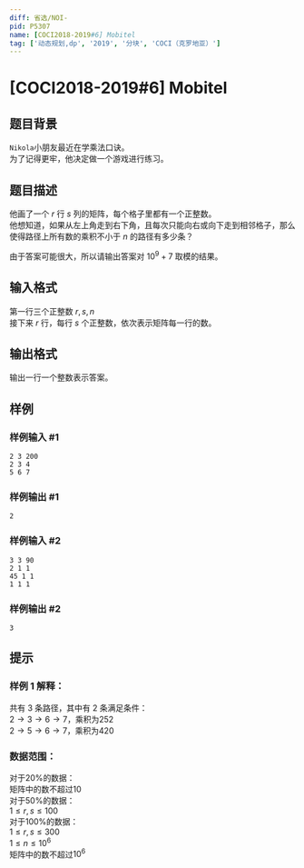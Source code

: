 ```yaml
---
diff: 省选/NOI-
pid: P5307
name: [COCI2018-2019#6] Mobitel
tag: ['动态规划,dp', '2019', '分块', 'COCI（克罗地亚）']
---
```

# [COCI2018-2019#6] Mobitel
## 题目背景

`Nikola`小朋友最近在学乘法口诀。  
为了记得更牢，他决定做一个游戏进行练习。  
## 题目描述

他画了一个 $r$ 行 $s$ 列的矩阵，每个格子里都有一个正整数。  
他想知道，如果从左上角走到右下角，且每次只能向右或向下走到相邻格子，那么使得路径上所有数的乘积不小于 $n$ 的路径有多少条？  

由于答案可能很大，所以请输出答案对 $10^9 + 7$ 取模的结果。
## 输入格式

第一行三个正整数 $r,s,n$  
接下来 $r$ 行，每行 $s$ 个正整数，依次表示矩阵每一行的数。
## 输出格式

输出一行一个整数表示答案。
## 样例

### 样例输入 #1
```
2 3 200
2 3 4
5 6 7
```
### 样例输出 #1
```
2
```
### 样例输入 #2
```
3 3 90
2 1 1
45 1 1
1 1 1
```
### 样例输出 #2
```
3
```
## 提示

### 样例 $1$ 解释：  
共有 $3$ 条路径，其中有 $2$ 条满足条件：  
$2 \rightarrow 3 \rightarrow 6 \rightarrow 7$，乘积为$252$  
$2 \rightarrow 5 \rightarrow 6 \rightarrow 7$，乘积为$420$  

### 数据范围：  
对于$20\%$的数据：  
矩阵中的数不超过$10$  
对于$50\%$的数据：  
$1\le r,s \le 100$  
对于$100\%$的数据：  
$1\le r,s \le 300$  
$1\le n \le 10^6$  
矩阵中的数不超过$10^6$
